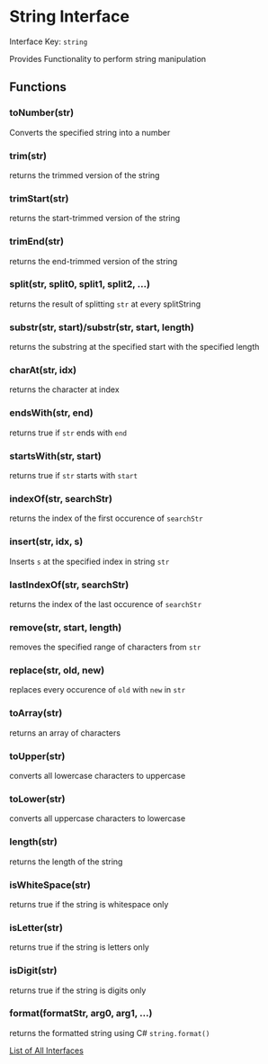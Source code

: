 # String Interface

Interface Key: `string`

Provides Functionality to perform string manipulation

## Functions

### toNumber(str)
Converts the specified string into a number

### trim(str)
returns the trimmed version of the string

### trimStart(str)
returns the start-trimmed version of the string

### trimEnd(str)
returns the end-trimmed version of the string

### split(str, split0, split1, split2, ...)
returns the result of splitting `str` at every splitString

### substr(str, start)/substr(str, start, length)
returns the substring at the specified start with the specified length

### charAt(str, idx)
returns the character at index

### endsWith(str, end)
returns true if `str` ends with `end`

### startsWith(str, start)
returns true if `str` starts with `start`

### indexOf(str, searchStr)
returns the index of the first occurence of `searchStr`

### insert(str, idx, s)
Inserts `s` at the specified index in string `str`

### lastIndexOf(str, searchStr)
returns the index of the last occurence of `searchStr`

### remove(str, start, length)
removes the specified range of characters from `str`

### replace(str, old, new)
replaces every occurence of `old` with `new` in `str`

### toArray(str)
returns an array of characters

### toUpper(str)
converts all lowercase characters to uppercase

### toLower(str)
converts all uppercase characters to lowercase

### length(str)
returns the length of the string

### isWhiteSpace(str)
returns true if the string is whitespace only

### isLetter(str)
returns true if the string is letters only

### isDigit(str)
returns true if the string is digits only

### format(formatStr, arg0, arg1, ...)
returns the formatted string using C# `string.format()`


[List of All Interfaces](./../Interfaces.md)